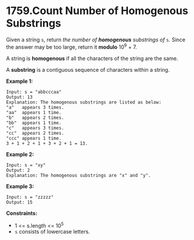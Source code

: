 # 1759.Count Number of Homogenous Substrings

Given a string `s`, return *the number of **homogenous** substrings of* `s`*.* Since the answer may be too large, return it **modulo** 10<sup>9</sup> + 7.

A string is **homogenous** if all the characters of the string are the same.

A **substring** is a contiguous sequence of characters within a string.

 

**Example 1:**

```
Input: s = "abbcccaa"
Output: 13
Explanation: The homogenous substrings are listed as below:
"a"   appears 3 times.
"aa"  appears 1 time.
"b"   appears 2 times.
"bb"  appears 1 time.
"c"   appears 3 times.
"cc"  appears 2 times.
"ccc" appears 1 time.
3 + 1 + 2 + 1 + 3 + 2 + 1 = 13.
```

**Example 2:**

```
Input: s = "xy"
Output: 2
Explanation: The homogenous substrings are "x" and "y".
```

**Example 3:**

```
Input: s = "zzzzz"
Output: 15
```

 

**Constraints:**

- 1 <= s.length <= 10<sup>5</sup>
- `s` consists of lowercase letters.
